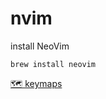 # nvim

install NeoVim

    brew install neovim
    
[🗺 keymaps]([https://github.com/saneDG/nvim/blob/main/lua/keymaps/init.lua](https://github.com/saneDG/nvim/blob/main/lua/keymaps.lua))
